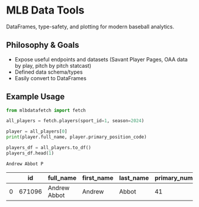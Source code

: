 # MLB Data Tools
DataFrames, type-safety, and plotting for modern baseball analytics.

## Philosophy & Goals
- Expose useful endpoints and datasets (Savant Player Pages, OAA data by play, pitch by pitch statcast)
- Defined data schema/types
- Easily convert to DataFrames

## Example Usage
```py
from mlbdatafetch import fetch

all_players = fetch.players(sport_id=1, season=2024)

player = all_players[0]
print(player.full_name, player.primary_position_code)

players_df = all_players.to_df()
players_df.head(1)

```
```
Andrew Abbot P
```
|   | id     | full_name    | first_name | last_name | primary_number | ... |
| - | ------ | ------------ | ---------- | --------- | -------------- | --- |
| 0 | 671096 | Andrew Abbot | Andrew     | Abbot     | 41             | ... |

<!-- ## Future Supported Endpoints
- savant player pages
- savant park factors
- statsapi schedule -->
